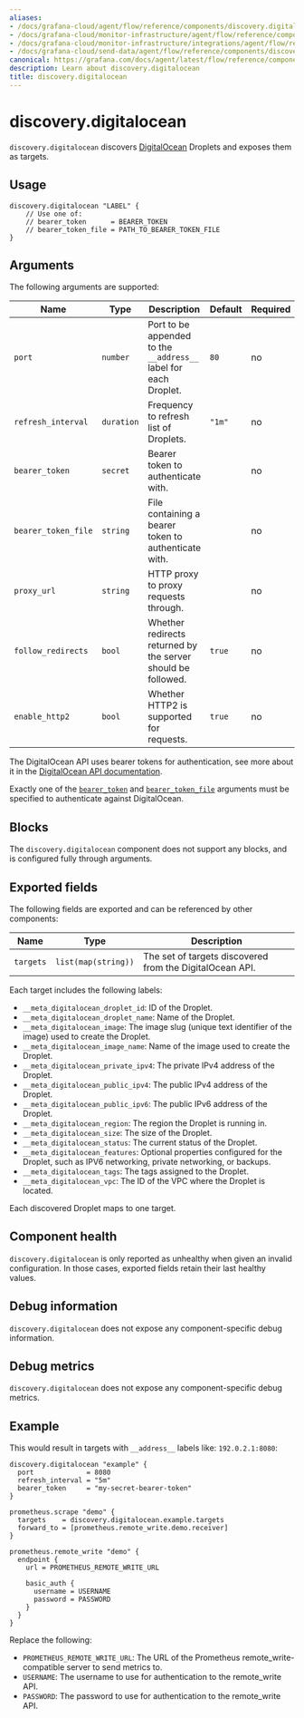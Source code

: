 ```yaml
---
aliases:
- /docs/grafana-cloud/agent/flow/reference/components/discovery.digitalocean/
- /docs/grafana-cloud/monitor-infrastructure/agent/flow/reference/components/discovery.digitalocean/
- /docs/grafana-cloud/monitor-infrastructure/integrations/agent/flow/reference/components/discovery.digitalocean/
- /docs/grafana-cloud/send-data/agent/flow/reference/components/discovery.digitalocean/
canonical: https://grafana.com/docs/agent/latest/flow/reference/components/discovery.digitalocean/
description: Learn about discovery.digitalocean
title: discovery.digitalocean
---
```


# discovery.digitalocean

`discovery.digitalocean` discovers [DigitalOcean][] Droplets and exposes them as targets.

[DigitalOcean]: https://www.digitalocean.com/

## Usage

```river
discovery.digitalocean "LABEL" {
    // Use one of:
    // bearer_token      = BEARER_TOKEN
    // bearer_token_file = PATH_TO_BEARER_TOKEN_FILE
}
```

## Arguments

The following arguments are supported:

Name                | Type       | Description                                                                      | Default | Required
------------------- | ---------- | ---------------------------------------------------------------------- | ------- | --------
`port`              | `number`   | Port to be appended to the `__address__` label for each Droplet.       | `80`    | no
`refresh_interval`  | `duration` | Frequency to refresh list of Droplets.                                 | `"1m"`  | no
`bearer_token`      | `secret`   | Bearer token to authenticate with.                                     |         | no
`bearer_token_file` | `string`   | File containing a bearer token to authenticate with.                   |         | no
`proxy_url`         | `string`   | HTTP proxy to proxy requests through.                                  |         | no
`follow_redirects`  | `bool`     | Whether redirects returned by the server should be followed.           | `true`  | no
`enable_http2`      | `bool`     | Whether HTTP2 is supported for requests.                               | `true`  | no

The DigitalOcean API uses bearer tokens for authentication, see more about it in the [DigitalOcean API documentation](https://docs.digitalocean.com/reference/api/api-reference/#section/Authentication).

Exactly one of the [`bearer_token`](#arguments) and [`bearer_token_file`](#arguments) arguments must be specified to authenticate against DigitalOcean.

[arguments]: #arguments

## Blocks
The `discovery.digitalocean` component does not support any blocks, and is configured 
fully through arguments.


## Exported fields

The following fields are exported and can be referenced by other components:

Name      | Type                | Description
--------- | ------------------- | -----------
`targets` | `list(map(string))` | The set of targets discovered from the DigitalOcean API.

Each target includes the following labels:

* `__meta_digitalocean_droplet_id`: ID of the Droplet.
* `__meta_digitalocean_droplet_name`: Name of the Droplet.
* `__meta_digitalocean_image`: The image slug (unique text identifier of the image) used to create the Droplet.
* `__meta_digitalocean_image_name`: Name of the image used to create the Droplet.
* `__meta_digitalocean_private_ipv4`: The private IPv4 address of the Droplet.
* `__meta_digitalocean_public_ipv4`: The public IPv4 address of the Droplet.
* `__meta_digitalocean_public_ipv6`: The public IPv6 address of the Droplet.
* `__meta_digitalocean_region`: The region the Droplet is running in.
* `__meta_digitalocean_size`: The size of the Droplet.
* `__meta_digitalocean_status`: The current status of the Droplet.
* `__meta_digitalocean_features`: Optional properties configured for the Droplet, such as IPV6 networking, private networking, or backups.
* `__meta_digitalocean_tags`: The tags assigned to the Droplet.
* `__meta_digitalocean_vpc`: The ID of the VPC where the Droplet is located.

Each discovered Droplet maps to one target.

## Component health

`discovery.digitalocean` is only reported as unhealthy when given an invalid
configuration. In those cases, exported fields retain their last healthy
values.

## Debug information

`discovery.digitalocean` does not expose any component-specific debug information.

## Debug metrics

`discovery.digitalocean` does not expose any component-specific debug metrics.

## Example

This would result in targets with `__address__` labels like: `192.0.2.1:8080`:
```river
discovery.digitalocean "example" {
  port             = 8080
  refresh_interval = "5m"
  bearer_token     = "my-secret-bearer-token"
}

prometheus.scrape "demo" {
  targets    = discovery.digitalocean.example.targets
  forward_to = [prometheus.remote_write.demo.receiver]
}

prometheus.remote_write "demo" {
  endpoint {
    url = PROMETHEUS_REMOTE_WRITE_URL

    basic_auth {
      username = USERNAME
      password = PASSWORD
    }
  }
}
```
Replace the following:
  - `PROMETHEUS_REMOTE_WRITE_URL`: The URL of the Prometheus remote_write-compatible server to send metrics to.
  - `USERNAME`: The username to use for authentication to the remote_write API.
  - `PASSWORD`: The password to use for authentication to the remote_write API.
